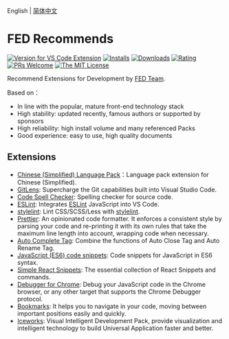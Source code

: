 English | [简体中文](https://github.com/ice-lab/iceworks/blob/master/extensions/fed/README.zh-CN.md)

# FED Recommends

[![Version for VS Code Extension](https://vsmarketplacebadge.apphb.com/version-short/iceworks-team.fed.svg?logo=visual-studio-code)](https://marketplace.visualstudio.com/items?itemName=iceworks-team.fed)
[![Installs](https://vsmarketplacebadge.apphb.com/installs-short/iceworks-team.fed.svg)](https://marketplace.visualstudio.com/items?itemName=iceworks-team.fed)
[![Downloads](https://vsmarketplacebadge.apphb.com/downloads-short/iceworks-team.fed.svg)](https://marketplace.visualstudio.com/items?itemName=iceworks-team.fed)
[![Rating](https://vsmarketplacebadge.apphb.com/rating-star/iceworks-team.fed.svg)](https://marketplace.visualstudio.com/items?itemName=iceworks-team.fed&ssr=false#review-details)
[![PRs Welcome](https://img.shields.io/badge/PRs-welcome-brightgreen.svg)](https://github.com/ice-lab/iceworks/pulls)
[![The MIT License](https://img.shields.io/badge/license-MIT-blue.svg)](http://opensource.org/licenses/MIT)

Recommend Extensions for Development by [FED Team](https://fed.taobao.org/).

Based on：

- In line with the popular, mature front-end technology stack
- High stability: updated recently, famous authors or supported by sponsors
- High reliability: high install volume and many referenced Packs
- Good experience: easy to use, high quality documents

## Extensions

- [Chinese (Simplified) Language Pack](https://marketplace.visualstudio.com/items?itemName=MS-CEINTL.vscode-language-pack-zh-hans)：Language pack extension for Chinese (Simplified).
- [GitLens](https://marketplace.visualstudio.com/items?itemName=eamodio.gitlens): Supercharge the Git capabilities built into Visual Studio Code.
- [Code Spell Checker](https://marketplace.visualstudio.com/items?itemName=streetsidesoftware.code-spell-checker): Spelling checker for source code.
- [ESLint](https://marketplace.visualstudio.com/items?itemName=dbaeumer.vscode-eslint): Integrates [ESLint](https://eslint.org/) JavaScript into VS Code.
- [stylelint](https://marketplace.visualstudio.com/items?itemName=stylelint.vscode-stylelint): Lint CSS/SCSS/Less with [stylelint](https://stylelint.io/).
- [Prettier](https://marketplace.visualstudio.com/items?itemName=esbenp.prettier-vscode): An opinionated code formatter. It enforces a consistent style by parsing your code and re-printing it with its own rules that take the maximum line length into account, wrapping code when necessary.
- [Auto Complete Tag](https://marketplace.visualstudio.com/items?itemName=formulahendry.auto-complete-tag): Combine the functions of Auto Close Tag and Auto Rename Tag.
- [JavaScript (ES6) code snippets](https://marketplace.visualstudio.com/items?itemName=xabikos.JavaScriptSnippets): Code snippets for JavaScript in ES6 syntax.
- [Simple React Snippets](https://marketplace.visualstudio.com/items?itemName=burkeholland.simple-react-snippets): The essential collection of React Snippets and commands.
- [Debugger for Chrome](https://marketplace.visualstudio.com/items?itemName=msjsdiag.debugger-for-chrome): Debug your JavaScript code in the Chrome browser, or any other target that supports the Chrome Debugger protocol.
- [Bookmarks](https://marketplace.visualstudio.com/items?itemName=alefragnani.Bookmarks): It helps you to navigate in your code, moving between important positions easily and quickly.
- [Iceworks](https://marketplace.visualstudio.com/items?itemName=iceworks-team.iceworks): Visual Intelligent Development Pack, provide visualization and intelligent technology to build Universal Application faster and better.
